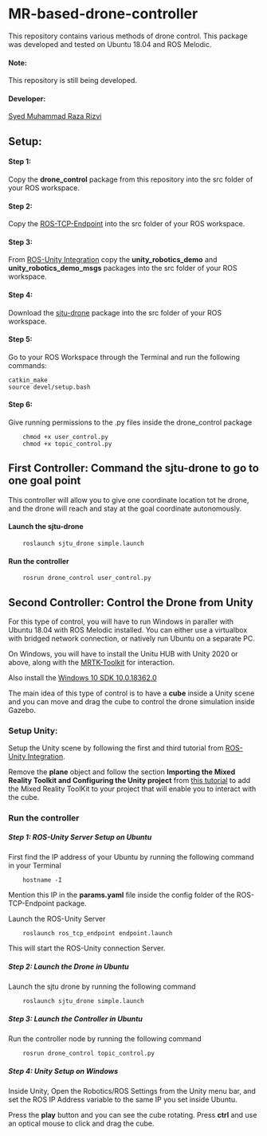 # MR-based-drone-controller
This repository contains various methods of drone control.
This package was developed and tested on Ubuntu 18.04 and ROS Melodic.

#### Note:
This repository is still being developed.

#### Developer:
[Syed Muhammad Raza Rizvi](https://github.com/SMRazaRizvi96)

## Setup:

#### Step 1:
Copy the **drone_control** package from this repository into the src folder of your ROS workspace.

#### Step 2:
Copy the [ROS-TCP-Endpoint](https://github.com/Unity-Technologies/ROS-TCP-Endpoint) into the src folder of your ROS workspace.

#### Step 3:
From [ROS-Unity Integration](https://github.com/Unity-Technologies/Unity-Robotics-Hub/blob/main/tutorials/ros_unity_integration/README.md) copy the **unity_robotics_demo** and **unity_robotics_demo_msgs** packages into the src folder of your ROS workspace.

#### Step 4:
Download the [sjtu-drone](https://github.com/tahsinkose/sjtu-drone) package into the src folder of your ROS workspace.

#### Step 5:

Go to your ROS Workspace through the Terminal and run the following commands:

    catkin_make
    source devel/setup.bash
    
#### Step 6:
Give running permissions to the .py files inside the drone_control package

        chmod +x user_control.py
        chmod +x topic_control.py


## First Controller: Command the sjtu-drone to go to one goal point

This controller will allow you to give one coordinate location tot he drone, and the drone will reach and stay at the goal coordinate autonomously.

#### Launch the sjtu-drone

        roslaunch sjtu_drone simple.launch
        
#### Run the controller
        rosrun drone_control user_control.py 
        
## Second Controller: Control the Drone from Unity

For this type of control, you will have to run Windows in paraller with Ubuntu 18.04 with ROS Melodic installed. You can either use a virtualbox with bridged network connection, or natively run Ubuntu on a separate PC.

On Windows, you will have to install the Unitu HUB with Unity 2020 or above, along with the [MRTK-Toolkit](https://docs.microsoft.com/en-us/windows/mixed-reality/develop/unity/mrtk-getting-started) for interaction.

Also install the [Windows 10 SDK 10.0.18362.0](https://developer.microsoft.com/en-us/windows/downloads/windows-10-sdk/)

The main idea of this type of control is to have a **cube** inside a Unity scene and you can move and drag the cube to control the drone simulation inside Gazebo.

### Setup Unity:

Setup the Unity scene by following the first and third tutorial from [ROS-Unity Integration](https://github.com/Unity-Technologies/Unity-Robotics-Hub/blob/main/tutorials/ros_unity_integration/README.md).

Remove the **plane** object and follow the section **Importing the Mixed Reality Toolkit and Configuring the Unity project** from [this tutorial](https://docs.microsoft.com/en-us/windows/mixed-reality/develop/unity/tutorials/mr-learning-base-02?tabs=openxr) to add the Mixed Reality ToolKit to your project that will enable you to interact with the cube.

### Run the controller

##### Step 1: ROS-Unity Server Setup on Ubuntu
First find the IP address of your Ubuntu by running the following command in your Terminal

        hostname -I
        
Mention this IP in the **params.yaml** file inside the config folder of the ROS-TCP-Endpoint package.

Launch the ROS-Unity Server

        roslaunch ros_tcp_endpoint endpoint.launch

This will start the ROS-Unity connection Server.

##### Step 2: Launch the Drone in Ubuntu
Launch the sjtu drone by running the following command

        roslaunch sjtu_drone simple.launch
        
##### Step 3: Launch the Controller in Ubuntu
Run the controller node by running the following command
        
        rosrun drone_control topic_control.py 

##### Step 4: Unity Setup on Windows
Inside Unity, Open the Robotics/ROS Settings from the Unity menu bar, and set the ROS IP Address variable to the same IP you set inside Ubuntu.

Press the **play** button and you can see the cube rotating. Press **ctrl** and use an optical mouse to click and drag the cube.
